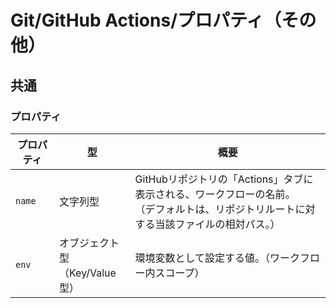 # Git/GitHub Actions/プロパティ（その他）

## 共通

### プロパティ

| プロパティ | 型                                  | 概要                                                         |
| ---------- | ----------------------------------- | ------------------------------------------------------------ |
| `name`     | 文字列型                            | GitHubリポジトリの「Actions」タブに表示される、ワークフローの名前。<br />（デフォルトは、リポジトリルートに対する当該ファイルの相対パス。） |
| `env`      | オブジェクト型<br />（Key/Value型） | 環境変数として設定する値。（ワークフロー内スコープ）         |

